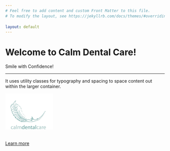 ```yaml
---
# Feel free to add content and custom Front Matter to this file.
# To modify the layout, see https://jekyllrb.com/docs/themes/#overriding-theme-defaults

layout: default
---
```


<div class="jumbotron">
  <h1 class="display-4">Welcome to Calm Dental Care!</h1>
  <p class="lead">Smile with Confidence!</p>
  <hr class="my-4">
  <p>It uses utility classes for typography and spacing to space content out within the larger container.</p>
  <img src="/assets/calmlogo.jpg" class="img-fluid rounded" style="max-width: 30%;">
  <br>
  <br>
  <p class="lead">
    <a class="btn btn-primary btn-lg" href="#" role="button">Learn more</a>
  </p>
</div>
